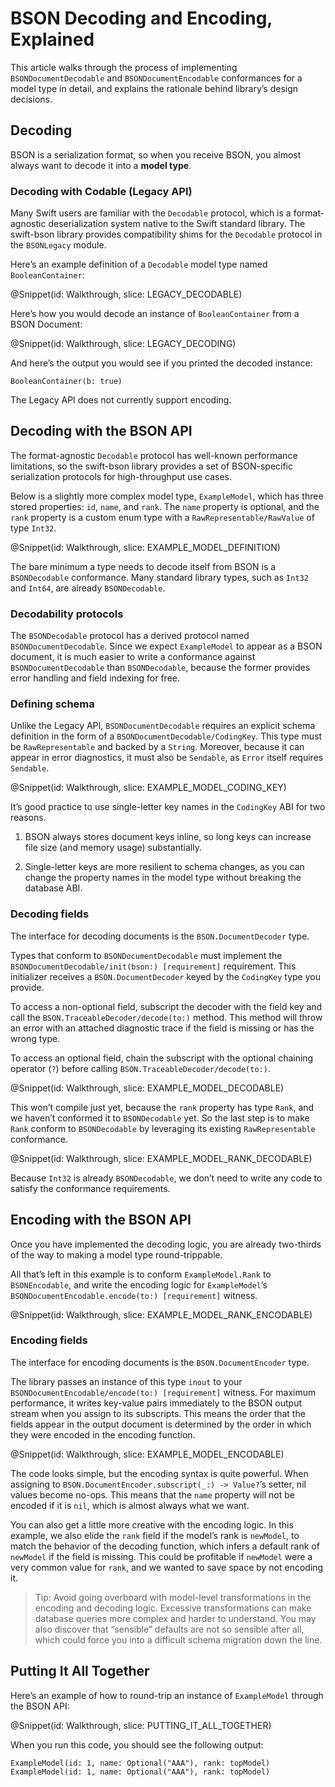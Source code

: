 # BSON Decoding and Encoding, Explained

This article walks through the process of implementing ``BSONDocumentDecodable`` and ``BSONDocumentEncodable`` conformances for a model type in detail, and explains the rationale behind library’s design decisions.


## Decoding

BSON is a serialization format, so when you receive BSON, you almost always want to decode it into a **model type**.


### Decoding with Codable (Legacy API)

Many Swift users are familiar with the ``Decodable`` protocol, which is a format-agnostic deserialization system native to the Swift standard library. The swift-bson library provides compatibility shims for the ``Decodable`` protocol in the ``BSONLegacy`` module.

Here’s an example definition of a ``Decodable`` model type named `BooleanContainer`:

@Snippet(id: Walkthrough, slice: LEGACY_DECODABLE)

Here’s how you would decode an instance of `BooleanContainer` from a BSON Document:

@Snippet(id: Walkthrough, slice: LEGACY_DECODING)

And here’s the output you would see if you printed the decoded instance:

```text
BooleanContainer(b: true)
```

The Legacy API does not currently support encoding.


## Decoding with the BSON API

The format-agnostic ``Decodable`` protocol has well-known performance limitations, so the swift-bson library provides a set of BSON-specific serialization protocols for high-throughput use cases.

Below is a slightly more complex model type, `ExampleModel`, which has three stored properties: `id`, `name`, and `rank`. The `name` property is optional, and the `rank` property is a custom enum type with a ``RawRepresentable/RawValue`` of type ``Int32``.

@Snippet(id: Walkthrough, slice: EXAMPLE_MODEL_DEFINITION)

The bare minimum a type needs to decode itself from BSON is a ``BSONDecodable`` conformance. Many standard library types, such as ``Int32`` and ``Int64``, are already ``BSONDecodable``.


### Decodability protocols

The ``BSONDecodable`` protocol has a derived protocol named ``BSONDocumentDecodable``. Since we expect `ExampleModel` to appear as a BSON document, it is much easier to write a conformance against ``BSONDocumentDecodable`` than ``BSONDecodable``, because the former provides error handling and field indexing for free.


### Defining schema

Unlike the Legacy API, ``BSONDocumentDecodable`` requires an explicit schema definition in the form of a ``BSONDocumentDecodable/CodingKey``. This type must be ``RawRepresentable`` and backed by a ``String``. Moreover, because it can appear in error diagnostics, it must also be ``Sendable``, as ``Error`` itself requires ``Sendable``.

@Snippet(id: Walkthrough, slice: EXAMPLE_MODEL_CODING_KEY)

It’s good practice to use single-letter key names in the `CodingKey` ABI for two reasons.

1.  BSON always stores document keys inline, so long keys can increase file size (and memory usage) substantially.

2.  Single-letter keys are more resilient to schema changes, as you can change the property names in the model type without breaking the database ABI.


### Decoding fields

The interface for decoding documents is the ``BSON.DocumentDecoder`` type.

Types that conform to ``BSONDocumentDecodable`` must implement the ``BSONDocumentDecodable/init(bson:) [requirement]`` requirement. This initializer receives a ``BSON.DocumentDecoder`` keyed by the `CodingKey` type you provide.

To access a non-optional field, subscript the decoder with the field key and call the ``BSON.TraceableDecoder/decode(to:)`` method. This method will throw an error with an attached diagnostic trace if the field is missing or has the wrong type.

To access an optional field, chain the subscript with the optional chaining operator (`?`) before calling ``BSON.TraceableDecoder/decode(to:)``.

@Snippet(id: Walkthrough, slice: EXAMPLE_MODEL_DECODABLE)

This won’t compile just yet, because the `rank` property has type `Rank`, and we haven’t conformed it to ``BSONDecodable`` yet. So the last step is to make `Rank` conform to ``BSONDecodable`` by leveraging its existing ``RawRepresentable`` conformance.

@Snippet(id: Walkthrough, slice: EXAMPLE_MODEL_RANK_DECODABLE)

Because ``Int32`` is already ``BSONDecodable``, we don’t need to write any code to satisfy the conformance requirements.


## Encoding with the BSON API

Once you have implemented the decoding logic, you are already two-thirds of the way to making a model type round-trippable.

All that’s left in this example is to conform `ExampleModel.Rank` to ``BSONEncodable``, and write the encoding logic for `ExampleModel`’s ``BSONDocumentEncodable.encode(to:) [requirement]`` witness.

@Snippet(id: Walkthrough, slice: EXAMPLE_MODEL_RANK_ENCODABLE)


### Encoding fields

The interface for encoding documents is the ``BSON.DocumentEncoder`` type.

The library passes an instance of this type `inout` to your ``BSONDocumentEncodable/encode(to:) [requirement]`` witness. For maximum performance, it writes key-value pairs immediately to the BSON output stream when you assign to its subscripts. This means the order that the fields appear in the output document is determined by the order in which they were encoded in the encoding function.

@Snippet(id: Walkthrough, slice: EXAMPLE_MODEL_ENCODABLE)

The code looks simple, but the encoding syntax is quite powerful. When assigning to ``BSON.DocumentEncoder.subscript(_:) -> Value?``’s setter, nil values become no-ops. This means that the `name` property will not be encoded if it is `nil`, which is almost always what we want.

You can also get a little more creative with the encoding logic. In this example, we also elide the `rank` field if the model’s rank is `newModel`, to match the behavior of the decoding function, which infers a default rank of `newModel` if the field is missing. This could be profitable if `newModel` were a very common value for `rank`, and we wanted to save space by not encoding it.

>   Tip:
>   Avoid going overboard with model-level transformations in the encoding and decoding logic. Excessive transformations can make database queries more complex and harder to understand. You may also discover that “sensible” defaults are not so sensible after all, which could force you into a difficult schema migration down the line.


## Putting It All Together

Here’s an example of how to round-trip an instance of `ExampleModel` through the BSON API:

@Snippet(id: Walkthrough, slice: PUTTING_IT_ALL_TOGETHER)

When you run this code, you should see the following output:

```text
ExampleModel(id: 1, name: Optional("AAA"), rank: topModel)
ExampleModel(id: 1, name: Optional("AAA"), rank: topModel)
```
